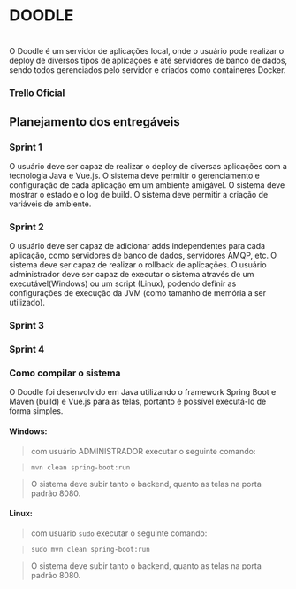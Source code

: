 # DOODLE <h1>
O Doodle é um servidor de aplicações local, onde o usuário pode realizar o deploy de diversos tipos de aplicações e até servidores de banco de dados, sendo todos gerenciados pelo servidor e criados como containeres Docker.

### [Trello Oficial][trello]

## Planejamento dos entregáveis
### Sprint 1
O usuário deve ser capaz de realizar o deploy de diversas aplicações com a tecnologia Java e Vue.js.
O sistema deve permitir o gerenciamento e configuração de cada aplicação em um ambiente amigável.
O sistema deve mostrar o estado e o log de build.
O sistema deve permitir a criação de variáveis de ambiente.
### Sprint 2
O usuário deve ser capaz de adicionar adds independentes para cada aplicação, como servidores de banco de dados, servidores AMQP, etc.
O sistema deve ser capaz de realizar o rollback de aplicações.
O usuário administrador deve ser capaz de executar o sistema através de um executável(Windows) ou um script (Linux), podendo definir as configurações de execução da JVM (como tamanho de memória a ser utilizado).
### Sprint 3
### Sprint 4

### Como compilar o sistema
O Doodle foi desenvolvido em Java utilizando o framework Spring Boot e Maven (build) e Vue.js para as telas, portanto é possível executá-lo de forma simples.
#### Windows:
> com usuário ADMINISTRADOR executar o seguinte comando:

> `mvn clean spring-boot:run`

> O sistema deve subir tanto o backend, quanto as telas na porta padrão 8080.
#### Linux:
> com usuário `sudo` executar o seguinte comando:

> `sudo mvn clean spring-boot:run`

> O sistema deve subir tanto o backend, quanto as telas na porta padrão 8080.


[trello]:https://trello.com/b/S7Vku5Py/todo
